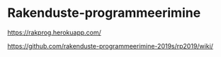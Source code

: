 # Rakenduste-programmeerimine

https://rakprog.herokuapp.com/

https://github.com/rakenduste-programmeerimine-2019s/rp2019/wiki/